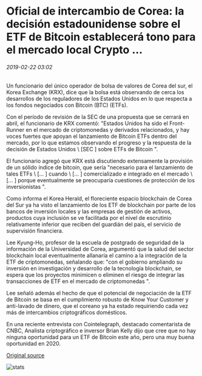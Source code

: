 # Oficial de intercambio de Corea: la decisión estadounidense sobre el ETF de Bitcoin establecerá tono para el mercado local Crypto ...

###### 2019-02-22 03:02

Un funcionario del único operador de bolsa de valores de Corea del sur, el Korea Exchange (KRX), dice que la bolsa está observando de cerca los desarrollos de los reguladores de los Estados Unidos en lo que respecta a los fondos negociados con Bitcoin (BTC) (ETFs).

Con el período de revisión de la SEC de una propuesta que se cerrará en abril, el funcionario de KRX comentó: "Estados Unidos ha sido el Front-Runner en el mercado de criptomonedas y derivados relacionados, y hay voces fuertes que apoyan el lanzamiento de Bitcoin ETFs dentro del mercado, por lo que estamos observando el progreso y la respuesta de la decisión de Estados Unidos \ [SEC \] sobre ETFs de Bitcoin ".

El funcionario agregó que KRX está discutiendo extensamente la provisión de un sólido índice de bitcoin, que sería "necesario para el lanzamiento de tales ETFs \ [... \] cuando \ [... \] comercializado e integrado en el mercado \ [... \] porque eventualmente se preocuparía cuestiones de protección de los inversionistas ".

Como informa el Korea Herald, el floreciente espacio blockchain de Corea del Sur ya ha visto el lanzamiento de los ETF de blockchain por parte de los bancos de inversión locales y las empresas de gestión de activos, productos cuya inclusión se ve facilitada por el nivel de escrutinio relativamente inferior que reciben del guardián del país, el servicio de supervisión financiera.

Lee Kyung-Ho, profesor de la escuela de postgrado de seguridad de la información de la Universidad de Corea, argumentó que la salud del sector blockchain local eventualmente allanaría el camino a la integración de la ETF de criptomonedas, señalando que: "con el gobierno ampliando su inversión en investigación y desarrollo de la tecnología blockchain, se espera que los proyectos minimicen o eliminen el riesgo de integrar las transacciones de ETF en el mercado de criptomonedas ".

Lee señaló además el hecho de que el potencial de negociación de la ETF de Bitcoin se basa en el cumplimiento robusto de Know Your Customer y anti-lavado de dinero, que el coreano ya ha estado requiriendo cada vez más de intercambios criptográficos domésticos.

En una reciente entrevista con Cointelegraph, destacado comentarista de CNBC, Analista criptográfico e inversor Brian Kelly dijo que cree que no hay ninguna oportunidad para un ETF de Bitcoin este año, pero una muy buena oportunidad en 2020.

[Original source](https://cointelegraph.com/news/korea-exchange-official-us-decision-on-bitcoin-etf-will-set-tone-for-local-crypto-market)

![stats](https://c.statcounter.com/11760860/0/a89fa40b/1/ "stats")